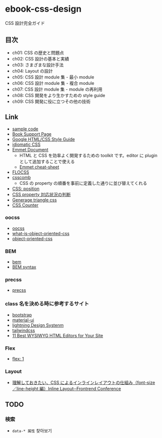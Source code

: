 # ebook-css-design

CSS 設計完全ガイド

## 目次

- ch01: CSS の歴史と問題点
- ch02: CSS 設計の基本と実績
- ch03: さまざまな設計手法
- ch04: Layout の設計
- ch05: CSS 設計 module 集 - 最小 module
- ch06: CSS 設計 module 集 - 複合 module
- ch07: CSS 設計 module 集 - module の再利用
- ch08: CSS 開発をより生かすための style guide
- ch09: CSS 開発に役に立つその他の技術

## Link

- [sample code](https://css-architecture-perfect.guide/)
- [Book Support Page](https://gihyo.jp/book/2020/978-4-297-11173-1/support)
- [Google HTML/CSS Style Guide](https://google.github.io/styleguide/htmlcssguide.html)
- [idiomatic CSS](https://github.com/necolas/idiomaticcss)
- [Emmet Document](https://docs.emmet.io/)
  - HTML と CSS を効率よく開発するための toolkit です。editor に plugin として追加することで使える
  - [Emmet cheat-sheet](https://docs.emmet.io/cheat-sheet)
- [FLOCSS](https://github.com/hiloki/flocss)
- [csscomb](https://csscomb.herokuapp.com/online)
  - CSS の property の順番を事前に定義した通りに並び替えてくれる
- [CSS: position](https://saruwakakun.com/html-css/basic/relative-absolute-fixed)
- [CSS property 対応状況の判断](https://caniuse.com/)
- [Generage triangle css](http://apps.eky.hk/css-triangle-generator/)
- [CSS Counter](https://developer.mozilla.org/ja/docs/Web/CSS/CSS_Counter_Styles/Using_CSS_counters)

### oocss

- [oocss](http://oocss.org/)
- [what-is-object-oriented-css](https://www.slideshare.net/stubbornella/what-is-object-oriented-css)
- [object-oriented-css](https://www.slideshare.net/stubbornella/object-oriented-css)

### BEM

- [bem](https://en.bem.info/)
- [BEM syntax](https://csswizardry.com/2013/01/mindbemding-getting-your-head-round-bem-syntax/)

### precss

- [precss](https://precss.io/ja/)

### class 名を決める時に参考するサイト

- [bootstrap](https://getbootstrap.com/docs/5.1/getting-started/introduction/)
- [material-ui](https://mui.com/material-ui/react-autocomplete/)
- [lightning Design Systenm](https://www.lightningdesignsystem.com/)
- [tailwindcss](https://tailwindcss.com/)
- [11 Best WYSIWYG HTML Editors for Your Site](https://blog.hubspot.com/website/best-wysiwyg-html-editor#:~:text=A%20WYSIWYG%20editor%20%E2%80%94%20short%20for,displayed%20on%20your%20live%20website.)

### Flex

- [flex: 1](https://miyattiblog.com/explanation-of-flex-property/)

### Layout

- [理解しておきたい、CSS によるインラインレイアウトの仕組み（font-size／line-height 編）Inline Layout─Frontrend Conference](https://html5experts.jp/takazudo/13339/)

## TODO

### 検索

- `data-* 属性` 찾아보기

